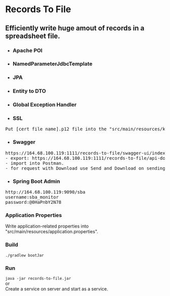 # Records To File
## Efficiently write huge amout of records in a spreadsheet file.

* ### Apache POI  
* ### NamedParameterJdbcTemplate  
* ### JPA  
* ### Entity to DTO   
* ### Global Exception Handler  
* ### SSL  
<pre>
Put [cert_file_name].p12 file into the "src/main/resources/keystore" directory.
</pre>
* ### Swagger  
<pre>
https://164.68.100.119:1111/records-to-file/swagger-ui/index.html  
- export: https://164.68.100.119:1111/records-to-file/api-docs  
- import into Postman.  
- for request with Download use Send and Download on sending request, or in response Save Response->Save to a file.  
</pre>
* ### Spring Boot Admin  
<pre>
http://164.68.100.119:9090/sba  
username:sba_monitor  
password:@0HaPnbY2N78  
</pre>

### Application Properties  
Write application-related properties into "src/main/resources/application.properties". 

### Build
`./gradlew bootJar`

### Run
`java -jar records-to-file.jar`  
or  
Create a service on server and start as a service.
